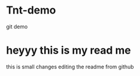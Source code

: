 # Tnt-demo
git demo 
# heyyy this is my read me
this is small changes
editing the readme from github 
